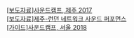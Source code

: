 [[보도자료]사운드캠프, 제주 2017](../pdf/sc2017_press.pdf)<br>
[[보도자료]제주-런던 네트워크 사운드 퍼포먼스](../pdf/ae_press.pdf)<br>
[[가이드]사운드캠프, 서울 2018](../pdf/2018_북한산국립공원_사운드캠프_가이드.pdf)<br>
